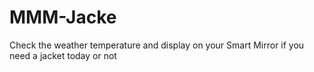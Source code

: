 # MMM-Jacke
Check the weather temperature and display on your Smart Mirror if you need a jacket today or not
